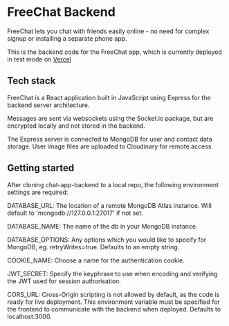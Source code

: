 # FreeChat Backend

FreeChat lets you chat with friends easily online - no need for complex signup or installing a separate phone app.

This is the backend code for the FreeChat app, which is currently deployed in test mode on [Vercel](https://chat-app-flowerco.vercel.app/)

## Tech stack

FreeChat is a React application built in JavaScript using Express for the backend server architecture.

Messages are sent via websockets using the Socket.io package, but are encrypted locally and not stored in the backend.

The Express server is connected to MongoDB for user and contact data storage. User image files are uploaded to Cloudinary for remote access.

## Getting started

After cloning chat-app-backend to a local repo, the following environment settings are required:

DATABASE_URL: The location of a remote MongoDB Atlas instance. Will default to 'mongodb://127.0.0.1:27017' if not set.

DATABASE_NAME: The name of the db in your MongoDB instance.

DATABASE_OPTIONS: Any options which you would like to specify for MongoDB, eg. retryWrites=true. Defaults to an empty string.

COOKIE_NAME: Choose a name for the authentication cookie.

JWT_SECRET: Specify the keyphrase to use when encoding and verifying the JWT used for session authorisation.

CORS_URL: Cross-Origin scripting is not allowed by default, as the code is ready for live deployment. This environment variable must be specified for the frontend to communicate with the backend when deployed. Defaults to localhost:3000.

